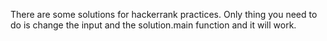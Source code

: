 There are some solutions for hackerrank practices.
Only thing you need to do is change the input and the solution.main function and it will work.
